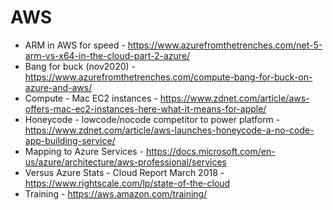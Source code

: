 # AWS

* ARM in AWS for speed - https://www.azurefromthetrenches.com/net-5-arm-vs-x64-in-the-cloud-part-2-azure/
* Bang for buck (nov2020) - https://www.azurefromthetrenches.com/compute-bang-for-buck-on-azure-and-aws/
* Compute - Mac EC2 instances - https://www.zdnet.com/article/aws-offers-mac-ec2-instances-here-what-it-means-for-apple/
* Honeycode - lowcode/nocode competitor to power platform - https://www.zdnet.com/article/aws-launches-honeycode-a-no-code-app-building-service/
* Mapping to Azure Services - https://docs.microsoft.com/en-us/azure/architecture/aws-professional/services
* Versus Azure Stats - Cloud Report March 2018 - https://www.rightscale.com/lp/state-of-the-cloud
* Training - https://aws.amazon.com/training/
